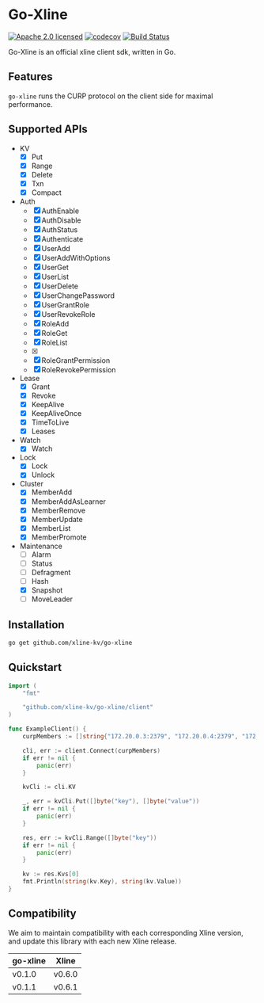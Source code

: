 # Go-Xline

[![Apache 2.0 licensed][apache-badge]][apache-url]
[![codecov][cov-badge]][cov-url]
[![Build Status][actions-badge]][actions-url]

[apache-badge]: https://img.shields.io/badge/license-Apache--2.0-brightgreen
[apache-url]: https://github.com/datenlord/Xline/blob/master/LICENSE
[cov-badge]: https://codecov.io/gh/xline-kv/xline/branch/master/graph/badge.svg
[cov-url]: https://codecov.io/gh/xline-kv/go-xline
[actions-badge]: https://github.com/datenlord/xline/actions/workflows/ci.yml/badge.svg?branch=master
[actions-url]: https://github.com/xline-kv/go-xline/actions

Go-Xline is an official xline client sdk, written in Go.

## Features

`go-xline` runs the CURP protocol on the client side for maximal performance.

## Supported APIs

- KV
  - [x] Put
  - [x] Range
  - [x] Delete
  - [x] Txn
  - [x] Compact
- Auth
  - [x] AuthEnable
  - [x] AuthDisable
  - [x] AuthStatus
  - [x] Authenticate
  - [x] UserAdd
  - [x] UserAddWithOptions
  - [x] UserGet
  - [x] UserList
  - [x] UserDelete
  - [x] UserChangePassword
  - [x] UserGrantRole
  - [x] UserRevokeRole
  - [x] RoleAdd
  - [x] RoleGet
  - [x] RoleList
  - [x] 
  - [x] RoleGrantPermission
  - [x] RoleRevokePermission
- Lease
  - [x] Grant
  - [x] Revoke
  - [x] KeepAlive
  - [x] KeepAliveOnce
  - [x] TimeToLive
  - [x] Leases
- Watch
  - [x] Watch
- Lock
  - [x] Lock
  - [x] Unlock
- Cluster
  - [x] MemberAdd
  - [x] MemberAddAsLearner
  - [x] MemberRemove
  - [x] MemberUpdate
  - [x] MemberList
  - [x] MemberPromote
- Maintenance
  - [ ] Alarm
  - [ ] Status
  - [ ] Defragment
  - [ ] Hash
  - [x] Snapshot
  - [ ] MoveLeader

## Installation

``` bash
go get github.com/xline-kv/go-xline
```

## Quickstart

``` go
import (
	"fmt"

	"github.com/xline-kv/go-xline/client"
)

func ExampleClient() {
	curpMembers := []string{"172.20.0.3:2379", "172.20.0.4:2379", "172.20.0.5:2379"}

	cli, err := client.Connect(curpMembers)
	if err != nil {
		panic(err)
	}

	kvCli := cli.KV

	_, err = kvCli.Put([]byte("key"), []byte("value"))
	if err != nil {
		panic(err)
	}

	res, err := kvCli.Range([]byte("key"))
	if err != nil {
		panic(err)
	}

	kv := res.Kvs[0]
	fmt.Println(string(kv.Key), string(kv.Value))
}
```

## Compatibility

We aim to maintain compatibility with each corresponding Xline version, and update this library with each new Xline release.

| go-xline | Xline |
| --- | --- |
| v0.1.0 | v0.6.0 |
| v0.1.1 | v0.6.1 |